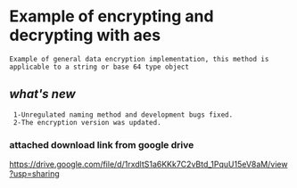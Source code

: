 # Example of encrypting and decrypting with aes
```
Example of general data encryption implementation, this method is applicable to a string or base 64 type object
 ```
## ***what's new*** ##
```
 1-Unregulated naming method and development bugs fixed.
 2-The encryption version was updated.
```

### attached download link from google drive ###
 https://drive.google.com/file/d/1rxdltS1a6KKk7C2vBtd_1PquU15eV8aM/view?usp=sharing
